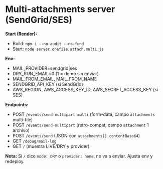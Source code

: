 # Multi-attachments server (SendGrid/SES)

**Start (Render):**
- Build: `npm i --no-audit --no-fund`
- Start: `node server.onefile.attach.multi.js`

**Env:**
- MAIL_PROVIDER=sendgrid|ses
- DRY_RUN_EMAIL=0   (1 = demo sin enviar)
- MAIL_FROM_EMAIL, MAIL_FROM_NAME
- SENDGRID_API_KEY  (si SendGrid)
- AWS_REGION, AWS_ACCESS_KEY_ID, AWS_SECRET_ACCESS_KEY (si SES)

**Endpoints:**
- POST `/events/send-multipart-multi`  (form-data, campo `attachments` multi-file)
- POST `/events/send-multipart`        (retro-compat, campo `attachment` 1 archivo)
- POST `/events/send` (JSON con `attachments[].contentBase64`)
- GET  `/debug/mail-log`
- GET  `/` (muestra LIVE/DRY y provider)

**Nota:** Si `/` dice `mode: DRY` o `provider: none`, no va a enviar. Ajusta env y redeploy.
